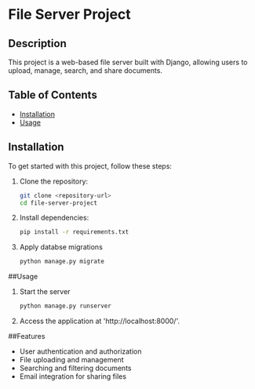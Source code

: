 # File Server Project

## Description

This project is a web-based file server built with Django, allowing users to upload, manage, search, and share documents.

## Table of Contents

- [Installation](#installation)
- [Usage](#Usage)

## Installation

To get started with this project, follow these steps:

1. Clone the repository:
   ```bash
   git clone <repository-url>
   cd file-server-project
2. Install dependencies:
   ```bash
   pip install -r requirements.txt
4. Apply databse migrations
   ```bash
   python manage.py migrate
##Usage
1. Start the server
   ```bash
   python manage.py runserver
2. Access the application at  'http://localhost:8000/'.

##Features
* User authentication and authorization
* File uploading and management
* Searching and filtering documents
* Email integration for sharing files
